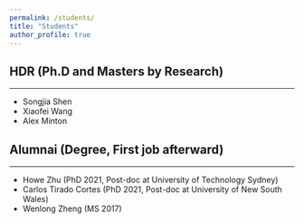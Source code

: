 ```yaml
---
permalink: /students/
title: "Students"
author_profile: true
---
```


## HDR (Ph.D and Masters by Research)
---
- Songjia Shen
- Xiaofei Wang
- Alex Minton

## Alumnai (Degree, First job afterward)
---
- Howe Zhu (PhD 2021, Post-doc at University of Technology Sydney)
- Carlos Tirado Cortes (PhD 2021, Post-doc at University of New South Wales)
- Wenlong Zheng (MS 2017)
